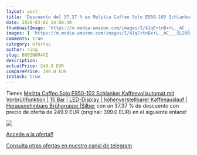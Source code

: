 ```yaml
---
layout: post
title: 'Descuento del 37.37 % en Melitta Caffeo Solo E950-103 Schlanker K'
date: 2020-03-02 14:08:40
thumbnailImage: 'https://m.media-amazon.com/images/I/41qE+tnBx+L._AC_._SL200_.jpg'
images: [ 'https://m.media-amazon.com/images/I/41qE+tnBx+L._AC_._SL200_.jpg' ]
comments: true
category: ofertas
author: ring
slug: B002NKR4VI
description:
actualPrice: 249.9 EUR
comparePrice: 399.0 EUR
inStock: true
---
```


Tienes [Melitta Caffeo Solo E950-103 Schlanker Kaffeevollautomat mit Vorbrühfunktion | 15 Bar | LED-Display | höhenverstellbarer Kaffeeauslauf | Herausnehmbare Brühgruppe |Silber](https://www.amazon.com/dp/B002NKR4VI/?tag=redken08-20) con un 37.37 % de descuento con precio de oferta de 249.9 EUR (original: 399.0 EUR) en el siguiente enlace!

[![](https://m.media-amazon.com/images/I/41qE+tnBx+L._AC_._SL200_.jpg)](https://www.amazon.com/dp/B002NKR4VI/?tag=redken08-20)

[Accede a la oferta!!](https://www.amazon.com/dp/B002NKR4VI/?tag=redken08-20)

[Consulta otras ofertas en nuestro canal de telegram](https://t.me/s/ofertas25)
